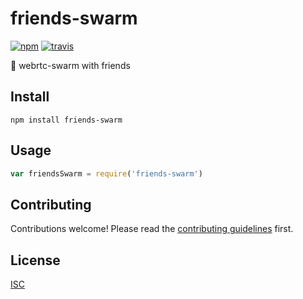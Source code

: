 # friends-swarm

[![npm][npm-image]][npm-url]
[![travis][travis-image]][travis-url]

[npm-image]: https://img.shields.io/npm/v/friends-swarm.svg?style=flat-square
[npm-url]: https://www.npmjs.com/package/friends-swarm
[travis-image]: https://img.shields.io/travis/moose-team/friends-swarm.svg?style=flat-square
[travis-url]: https://travis-ci.org/moose-team/friends-swarm

:bee: webrtc-swarm with friends

## Install

```
npm install friends-swarm
```

## Usage

```js
var friendsSwarm = require('friends-swarm')
```

## Contributing

Contributions welcome! Please read the [contributing guidelines](CONTRIBUTING.md) first.

## License

[ISC](LICENSE.md)
